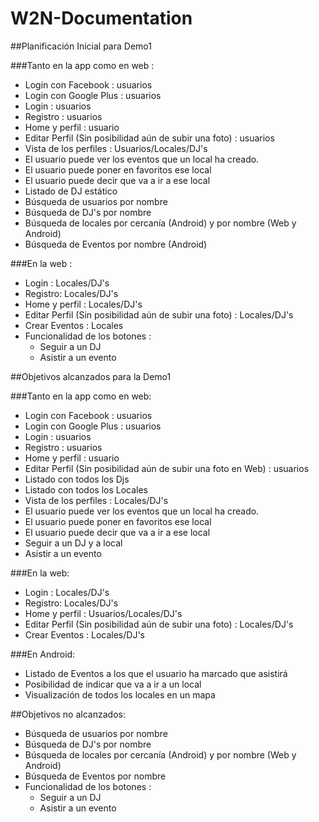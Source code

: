 W2N-Documentation
=================

##Planificación Inicial para Demo1

###Tanto en la app como en web :

* Login con Facebook : usuarios
* Login con Google Plus : usuarios
* Login : usuarios
* Registro : usuarios 
* Home y perfil : usuario
* Editar Perfil (Sin posibilidad aún de subir una foto) : usuarios
* Vista de los perfiles : Usuarios/Locales/DJ's
* El usuario puede ver los eventos que un local ha creado.
* El usuario puede poner en favoritos ese local
* El usuario puede decir que va a ir a ese local
* Listado de DJ estático 
* Búsqueda de usuarios por nombre
* Búsqueda de DJ's por nombre
* Búsqueda de locales por cercanía (Android) y por nombre (Web y Android)
* Búsqueda de Eventos por nombre (Android)

###En la web :
* Login : Locales/DJ's
* Registro: Locales/DJ's
* Home y perfil : Locales/DJ's
* Editar Perfil (Sin posibilidad aún de subir una foto) : Locales/DJ's
* Crear Eventos : Locales
* Funcionalidad de los botones :
	* Seguir a un DJ 
	* Asistir a un evento

	
##Objetivos alcanzados para la Demo1

###Tanto en la app como en web:

* Login con Facebook : usuarios
* Login con Google Plus : usuarios
* Login : usuarios
* Registro : usuarios 
* Home y perfil : usuario
* Editar Perfil (Sin posibilidad aún de subir una foto en Web) : usuarios
* Listado con todos los Djs
* Listado con todos los Locales
* Vista de los perfiles : Locales/DJ's
* El usuario puede ver los eventos que un local ha creado.
* El usuario puede poner en favoritos ese local
* El usuario puede decir que va a ir a ese local
* Seguir a un DJ y a local
* Asistir a un evento 

###En la web:
* Login : Locales/DJ's
* Registro: Locales/DJ's
* Home y perfil : Usuarios/Locales/DJ's
* Editar Perfil (Sin posibilidad aún de subir una foto) : Locales/DJ's
* Crear Eventos : Locales/DJ's

###En Android:

* Listado de Eventos a los que el usuario ha marcado que asistirá
* Posibilidad de indicar que va a ir a un local
* Visualización de todos los locales en un mapa


##Objetivos no alcanzados:

* Búsqueda de usuarios por nombre
* Búsqueda de DJ's por nombre
* Búsqueda de locales por cercanía (Android) y por nombre (Web y Android)
* Búsqueda de Eventos por nombre
* Funcionalidad de los botones :
	* Seguir a un DJ 
	* Asistir a un evento

